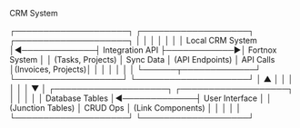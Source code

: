 CRM System

┌────────────────────┐              ┌───────────────────┐             ┌────────────────────┐
│                    │              │                   │             │                    │
│  Local CRM System  │◄─────────────┤  Integration API  ├────────────►│  Fortnox System    │
│  (Tasks, Projects) │  Sync Data   │   (API Endpoints) │  API Calls  │(Invoices, Projects)│
│                    │              │                   │             │                    │
└──────┬─────────────┘              └───────────────────┘             └────────────────────┘
       │                                     ▲
       │                                     │
       │                                     │
       │                                     │
       ▼                                     │
┌────────────────────┐              ┌───────────────────┐
│                    │              │                   │
│  Database Tables   │◄─────────────┤  User Interface   │
│  (Junction Tables) │  CRUD Ops    │ (Link Components) │
│                    │              │                   │
└────────────────────┘              └───────────────────┘